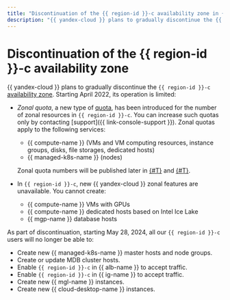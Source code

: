 ```yaml
---
title: "Discontinuation of the {{ region-id }}-c availability zone in {{ yandex-cloud }}"
description: "{{ yandex-cloud }} plans to gradually discontinue the {{ region-id }}-c availability zone. Starting April 2022, quotas apply on the number of zonal resources, and new zonal features are no longer available for this zone."
---
```


# Discontinuation of the {{ region-id }}-c availability zone

{{ yandex-cloud }} plans to gradually discontinue the `{{ region-id }}-c` [availability zone](geo-scope.md). Starting April 2022, its operation is limited:

* _Zonal quota_, a new type of [quota](quotas-limits.md), has been introduced for the number of zonal resources in `{{ region-id }}-c`. You can increase such quotas only by contacting [support]({{ link-console-support }}). Zonal quotas apply to the following services:

   * {{ compute-name }} (VMs and VM computing resources, instance groups, disks, file storages, dedicated hosts)
   * {{ managed-k8s-name }} (nodes)

   Zonal quota numbers will be published later in [{#T}](../../compute/concepts/limits.md) and [{#T}](../../managed-kubernetes/concepts/limits.md).

* In `{{ region-id }}-c`, new {{ yandex-cloud }} zonal features are unavailable. You cannot create:

   * {{ compute-name }} VMs with GPUs
   * {{ compute-name }} dedicated hosts based on Intel Ice Lake
   * {{ mgp-name }} database hosts

As part of discontinuation, starting May 28, 2024, all our `{{ region-id }}-c` users will no longer be able to:

* Create new {{ managed-k8s-name }} master hosts and node groups.
* Create or update MDB cluster hosts.
* Enable `{{ region-id }}-c` in {{ alb-name }} to accept traffic.
* Enable `{{ region-id }}-c` in {{ ig-name }} to accept traffic.
* Create new {{ mgl-name }} instances.
* Create new {{ cloud-desktop-name }} instances.


